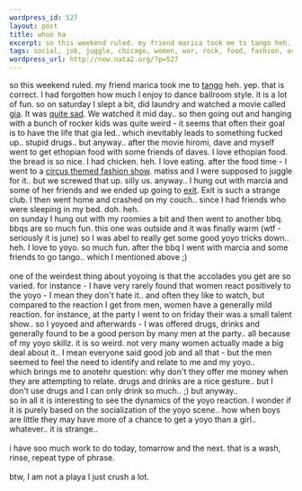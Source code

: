 ```yaml
--- 
wordpress_id: 527
layout: post
title: whoo ha
excerpt: so this weekend ruled. my friend marica took me to tango heh. yep. that is correct. I had forgotten how much I enjoy to dance ballroom style. it is a lot of fun. so on saturday I slept a bit, did laundry and watched a movie called gia. It was quite sad...
tags: social, job, juggle, chicago, women, war, rock, food, fashion, action, matiss, irc, hiromi, drugs, yoyoing
wordpress_url: http://new.nata2.org/?p=527
---
```

so this weekend ruled. my friend marica took me to <a href="http://www.tangoparatodos.com/">tango</a> heh. yep. that is correct. I had forgotten how much I enjoy to dance ballroom style. it is a lot of fun. so on saturday I slept a bit, did laundry and watched a movie called <a href="http://us.imdb.com/Title?0123865">gia</a>. It was <a href="http://www.giamariecarangi.hpg.ig.com.br">quite sad</a>. We watched it mid day.. so then going out and hanging with a bunch of rocker kids was quite weird - it seems that often their goal is to have the life that gia led.. which inevitably leads to something fucked up.. stupid drugs.. but anyway.. after the movie hiromi, dave and myself went to get ethopian food with some friends of daves. I love ethopian food. the bread is so nice. I had chicken. heh. I love eating. after the food time - I went to a <a href="http://www.lumpen.com/buddy/">circus themed fashion show</a>. matiss and I were supposed to juggle for it.. but we screwed that up. silly us. anyway.. I hung out with marcia and some of her friends and we ended up going to <a href="http://www.exitchicago.com/">exit</a>. Exit is such a strange club. I then went home and crashed on my couch.. since I had friends who were sleeping in my bed. doh. heh. <br/>on sunday I hung out with my roomies a bit and then went to another bbq. bbqs are so much fun. this one was outside and it was finally warm (wtf - seriously it is june) so I was abel to really get some good yoyo tricks down.. heh. I love to yoyo. so much fun. after the bbq I  went with marcia and some friends to go tango.. which I mentioned above ;)<br/><br/>one of the weirdest thing about yoyoing is that the accolades you get are so varied. for instance - I have very rarely found that women react positively to the yoyo - I mean they don't hate it.. and often they like to watch, but compared to the reaction I get from men, women have a generally mild reaction. for instance, at the party I went to on friday their was a small talent show.. so I yoyoed and afterwards - I was offered drugs, drinks and generally found to be a good person by many men at the party.. all because of my yoyo skillz. it is so weird. not very many women actually made a big deal about it.. I mean everyone said good job and all that - but the men seemed to feel the need to identify and relate to me and my yoyo.. <br/>which brings me to anotehr question: why don't they offer me money when they are attempting to relate. drugs and drinks are a nice gesture.. but I don't use drugs and I can only drink so much.. ;) but anyway.. 
<br/>so in all it is interesting to see the dynamics of the yoyo reaction. I wonder if it is purely based on the socialization of the yoyo scene.. how when boys are little they may have more of a chance to get a yoyo than a girl.. whatever.. it is strange.. <br/><br/>i have soo much work to do today, tomarrow and the next. that is a wash, rinse, repeat type of phrase. <br/><br/>btw, I am not a playa I just crush a lot.
